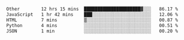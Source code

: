 <!--START_SECTION:waka-->

```txt
Other        12 hrs 15 mins  █████████████████████▓░░░   86.17 %
JavaScript   1 hr 42 mins    ███░░░░░░░░░░░░░░░░░░░░░░   12.06 %
HTML         7 mins          ▒░░░░░░░░░░░░░░░░░░░░░░░░   00.87 %
Python       4 mins          ░░░░░░░░░░░░░░░░░░░░░░░░░   00.51 %
JSON         1 min           ░░░░░░░░░░░░░░░░░░░░░░░░░   00.20 %
```

<!--END_SECTION:waka-->

